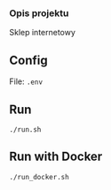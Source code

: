 ### Opis projektu

Sklep internetowy

## Config

File: `.env`

## Run

`./run.sh`

## Run with Docker

`./run_docker.sh`
